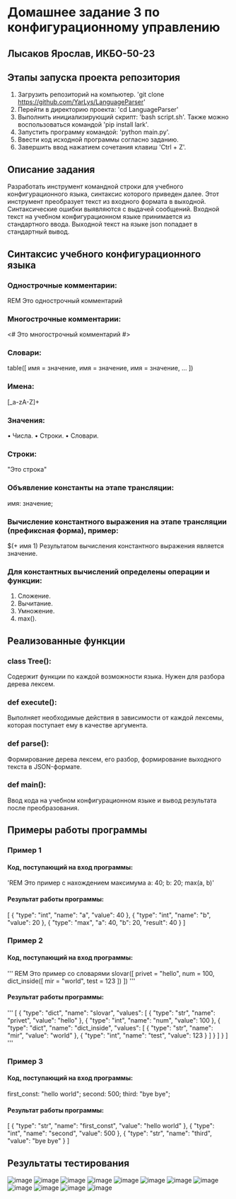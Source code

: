 # Домашнее задание 3 по конфигурационному управлению
## Лысаков Ярослав, ИКБО-50-23
## Этапы запуска проекта репозитория
1. Загрузить репозиторий на компьютер. 'git clone https://github.com/YarLys/LanguageParser'
2. Перейти в директорию проекта: 'cd LanguageParser'
3. Выполнить инициализирующий скрипт: 'bash script.sh'. Также можно воспользоваться командой 'pip install lark'.
4. Запустить программу командой: 'python main.py'.
5. Ввести код исходной программы согласно заданию.
6. Завершить ввод нажатием сочетания клавиш 'Ctrl + Z'.
## Описание задания
Разработать инструмент командной строки для учебного конфигурационного
языка, синтаксис которого приведен далее. Этот инструмент преобразует текст из
входного формата в выходной. Синтаксические ошибки выявляются с выдачей
сообщений.
Входной текст на учебном конфигурационном языке принимается из
стандартного ввода. Выходной текст на языке json попадает в стандартный
вывод.
## Синтаксис учебного конфигурационного языка
### Однострочные комментарии:
REM Это однострочный комментарий
### Многострочные комментарии:
<#
Это многострочный
комментарий
#>
### Словари:
table([
 имя = значение,
 имя = значение,
 имя = значение,
 ...
])
### Имена:
[_a-zA-Z]+
### Значения:
• Числа.
• Строки.
• Словари.
### Строки:
"Это строка"
### Объявление константы на этапе трансляции:
имя: значение;
### Вычисление константного выражения на этапе трансляции (префиксная форма), пример:
$(+ имя 1)
Результатом вычисления константного выражения является значение.
### Для константных вычислений определены операции и функции:
1. Сложение.
2. Вычитание.
3. Умножение.
4. max().

## Реализованные функции
### class Tree():
Содержит функции по каждой возможности языка. Нужен для разбора дерева лексем.
### def execute():
Выполняет необходимые действия в зависимости от каждой лексемы, которая поступает ему в качестве аргумента.
### def parse():
Формирование дерева лексем, его разбор, формирование выходного текста в JSON-формате.
### def main():
Ввод кода на учебном конфигурационном языке и вывод результата после преобразования.

## Примеры работы программы
### Пример 1
#### Код, поступающий на вход программы:
  'REM Это пример с нахождением максимума 
  a: 40;
  b: 20;
  max(a, b)'
#### Результат работы программы:
  [
    {
        "type": "int",
        "name": "a",
        "value": 40
    },
    {
        "type": "int",
        "name": "b",
        "value": 20
    },
    {
        "type": "max",
        "a": 40,
        "b": 20,
        "result": 40
    }
 ]
### Пример 2
#### Код, поступающий на вход программы:
  '''
  REM Это пример со словарями 
    slovar([
        privet = "hello",
        num = 100,
        dict_inside([
            mir = "world",
            test = 123
        ])
    ])
  '''
#### Результат работы программы:
  '''
  [
    {
      "type": "dict",
      "name": "slovar",
      "values": [
      {
        "type": "str",
        "name": "privet",
        "value": "hello"
      },
      {
        "type": "int",
        "name": "num",
        "value": 100
      },
      {
        "type": "dict",
        "name": "dict_inside",
        "values": [
          {
            "type": "str",
            "name": "mir",
            "value": "world"
          },
          {
            "type": "int",
            "name": "test",
            "value": 123
          }
        ]
      }
      ]
    }
  ]
  '''
### Пример 3
#### Код, поступающий на вход программы:
  first_const: "hello world";
  second: 500;
  third: "bye bye";
#### Результат работы программы:
  [
        {
            "type": "str",
            "name": "first_const",
            "value": "hello world"
        },
        {
            "type": "int",
            "name": "second",
            "value": 500
        },
        {
            "type": "str",
            "name": "third",
            "value": "bye bye"
        }
    ]
## Результаты тестирования
![image](https://github.com/user-attachments/assets/70d47fb3-a6c5-4684-9e66-83fb623f2198)
![image](https://github.com/user-attachments/assets/effca65a-da5e-4dfe-8705-4a0919084228)
![image](https://github.com/user-attachments/assets/0bb20d14-5bf2-46b0-b92b-253513be6f5e)
![image](https://github.com/user-attachments/assets/6ebc71e9-1f89-49b6-a0ef-a7a66e2bec9b)
![image](https://github.com/user-attachments/assets/9876a18d-b23f-4ef7-8d3f-681483575a17)
![image](https://github.com/user-attachments/assets/c7da9bcf-c518-47c8-bc83-585db2c313e7)
![image](https://github.com/user-attachments/assets/2c834686-ad67-4090-b379-a3f37af04b5d)
![image](https://github.com/user-attachments/assets/1f0c40ae-95cc-4d84-9607-2bd80eb8832a)
![image](https://github.com/user-attachments/assets/1fd16bfa-d452-4268-bf89-59ef0ac77bc9)
![image](https://github.com/user-attachments/assets/c35af375-ba25-4ec9-b195-503934659fd8)
![image](https://github.com/user-attachments/assets/10188416-5e15-4cb8-a240-c533d93a96a6)
![image](https://github.com/user-attachments/assets/021c281a-1316-4c7e-85b2-bd709fde4c55)
